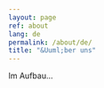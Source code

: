 ```yaml
---
layout: page
ref: about
lang: de
permalink: /about/de/
title: "&Uuml;ber uns"
---
```


Im Aufbau...
